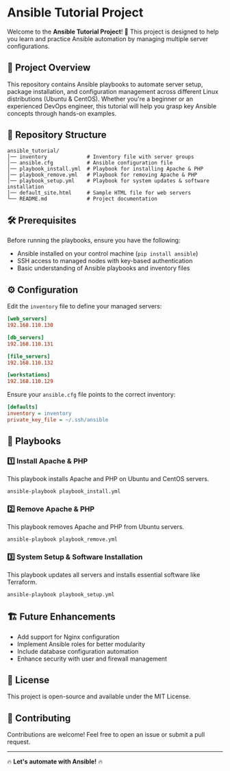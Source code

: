 # Ansible Tutorial Project

Welcome to the **Ansible Tutorial Project**! 🚀 This project is designed to help you learn and practice Ansible automation by managing multiple server configurations.

## 📌 Project Overview
This repository contains Ansible playbooks to automate server setup, package installation, and configuration management across different Linux distributions (Ubuntu & CentOS). Whether you're a beginner or an experienced DevOps engineer, this tutorial will help you grasp key Ansible concepts through hands-on examples.

## 📂 Repository Structure

```
ansible_tutorial/
│── inventory             # Inventory file with server groups
│── ansible.cfg           # Ansible configuration file
│── playbook_install.yml  # Playbook for installing Apache & PHP
│── playbook_remove.yml   # Playbook for removing Apache & PHP
│── playbook_setup.yml    # Playbook for system updates & software installation
│── default_site.html     # Sample HTML file for web servers
└── README.md             # Project documentation
```

## 🛠️ Prerequisites
Before running the playbooks, ensure you have the following:

- Ansible installed on your control machine (`pip install ansible`)
- SSH access to managed nodes with key-based authentication
- Basic understanding of Ansible playbooks and inventory files

## ⚙️ Configuration
Edit the `inventory` file to define your managed servers:
```ini
[web_servers]
192.168.110.130

[db_servers]
192.168.110.131

[file_servers]
192.168.110.132

[workstations]
192.168.110.129
```

Ensure your `ansible.cfg` file points to the correct inventory:
```ini
[defaults]
inventory = inventory
private_key_file = ~/.ssh/ansible
```

## 🚀 Playbooks

### 1️⃣ Install Apache & PHP
This playbook installs Apache and PHP on Ubuntu and CentOS servers.
```sh
ansible-playbook playbook_install.yml
```

### 2️⃣ Remove Apache & PHP
This playbook removes Apache and PHP from Ubuntu servers.
```sh
ansible-playbook playbook_remove.yml
```

### 3️⃣ System Setup & Software Installation
This playbook updates all servers and installs essential software like Terraform.
```sh
ansible-playbook playbook_setup.yml
```

## 🏗️ Future Enhancements
- Add support for Nginx configuration
- Implement Ansible roles for better modularity
- Include database configuration automation
- Enhance security with user and firewall management

## 📜 License
This project is open-source and available under the MIT License.

## 🤝 Contributing
Contributions are welcome! Feel free to open an issue or submit a pull request.

---
🔥 **Let's automate with Ansible!** 🔥


